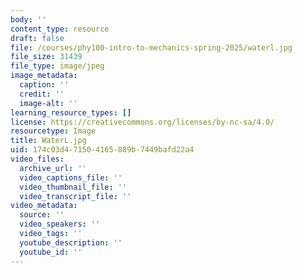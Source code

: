 ```yaml
---
body: ''
content_type: resource
draft: false
file: /courses/phy100-intro-to-mechanics-spring-2025/waterl.jpg
file_size: 31439
file_type: image/jpeg
image_metadata:
  caption: ''
  credit: ''
  image-alt: ''
learning_resource_types: []
license: https://creativecommons.org/licenses/by-nc-sa/4.0/
resourcetype: Image
title: WaterL.jpg
uid: 174c03d4-7150-4165-889b-7449bafd22a4
video_files:
  archive_url: ''
  video_captions_file: ''
  video_thumbnail_file: ''
  video_transcript_file: ''
video_metadata:
  source: ''
  video_speakers: ''
  video_tags: ''
  youtube_description: ''
  youtube_id: ''
---
```

